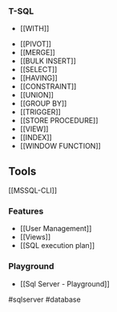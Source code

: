 
### T-SQL

* [[WITH]]
- [[PIVOT]]
- [[MERGE]]
- [[BULK INSERT]]
- [[SELECT]]
- [[HAVING]]
-  [[CONSTRAINT]]
- [[UNION]]
- [[GROUP BY]]
- [[TRIGGER]]
- [[STORE PROCEDURE]]
- [[VIEW]]
- [[INDEX]]
- [[WINDOW FUNCTION]]

## Tools

[[MSSQL-CLI]]

### Features

* [[User Management]]
* [[Views]]
* [[SQL execution plan]]

### Playground

* [[Sql Server - Playground]]

#sqlserver #database 